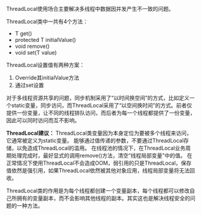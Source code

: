 ThreadLocal使用场合主要解决多线程中数据因并发产生不一致的问题。

ThreadLocal类中一共有4个方法：
- T get()
- protected T initialValue()
- void remove()
- void set(T value)

ThreadLocal设置值有两种方案：
1. Override其initialValue方法
2. 通过set设置

对于多线程资源共享的问题，同步机制采用了“以时间换空间”的方式，比如定义一个static变量，同步访问，而ThreadLocal采用了“以空间换时间”的方式。前者仅提供一份变量，让不同的线程排队访问，而后者为每一个线程都提供了一份变量，因此可以同时访问而互不影响。

**ThreadLocal建议：**
ThreadLocal类变量因为本身定位为要被多个线程来访问，它通常被定义为static变量。
能够通过值传递的参数，不要通过ThreadLocal存储，以免造成ThreadLocal的滥用。
在线程池的情况下，在ThreadLocal业务周期处理完成时，最好显式的调用remove()方法，清空“线程局部变量”中的值。
在正常情况下使用ThreadLocal不会造成OOM，弱引用的只是ThreadLocal，保存值依然是强引用，如果ThreadLocal依然被其他对象应用，线程局部变量将无法回收。


ThreadLocal类的作用是为每个线程都创建一个变量副本，每个线程都可以修改自己所拥有的变量副本，而不会影响其他线程的副本。其实这也是解决线程安全的问题的一种方法。
